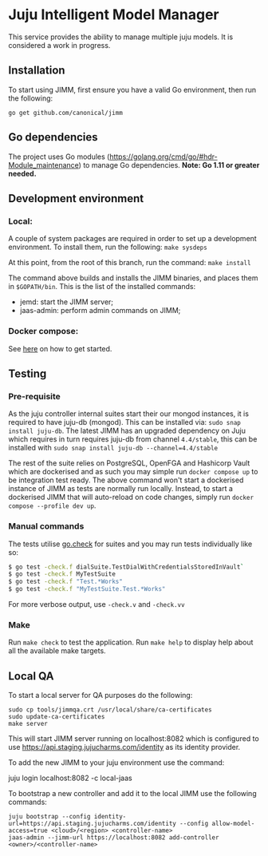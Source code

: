 # Juju Intelligent Model Manager

This service provides the ability to manage multiple juju models. It is
considered a work in progress.

## Installation

To start using JIMM, first ensure you have a valid Go environment,
then run the following:

    go get github.com/canonical/jimm

## Go dependencies

The project uses Go modules (https://golang.org/cmd/go/#hdr-Module_maintenance) to manage Go
dependencies. **Note: Go 1.11 or greater needed.**

## Development environment

### Local:
A couple of system packages are required in order to set up a development
environment. To install them, run the following:
`make sysdeps`

At this point, from the root of this branch, run the command:
`make install`

The command above builds and installs the JIMM binaries, and places
them in `$GOPATH/bin`. This is the list of the installed commands:

- jemd: start the JIMM server;
- jaas-admin: perform admin commands on JIMM;

### Docker compose:
See [here](./local/README.md) on how to get started.

## Testing

### Pre-requisite
As the juju controller internal suites start their our mongod instances, it is required to have juju-db (mongod).
This can be installed via: `sudo snap install juju-db`.
The latest JIMM has an upgraded dependency on Juju which requires in turn requires juju-db from channel `4.4/stable`,
 this can be installed with `sudo snap install juju-db --channel=4.4/stable`

The rest of the suite relies on PostgreSQL, OpenFGA and Hashicorp Vault which are dockerised
and as such you may simple run `docker compose up` to be integration test ready.
The above command won't start a dockerised instance of JIMM as tests are normally run locally. Instead, to start a 
dockerised JIMM that will auto-reload on code changes, simply run `docker compose --profile dev up`.

### Manual commands
The tests utilise [go.check](http://labix.org/gocheck) for suites and you may run tests individually like so: 
```bash
$ go test -check.f dialSuite.TestDialWithCredentialsStoredInVault`
$ go test -check.f MyTestSuite
$ go test -check.f "Test.*Works"
$ go test -check.f "MyTestSuite.Test.*Works"
```

For more verbose output, use `-check.v` and `-check.vv`


### Make
Run `make check` to test the application.
Run `make help` to display help about all the available make targets.

## Local QA

To start a local server for QA purposes do the following:

    sudo cp tools/jimmqa.crt /usr/local/share/ca-certificates
    sudo update-ca-certificates
    make server

This will start JIMM server running on localhost:8082 which is configured
to use https://api.staging.jujucharms.com/identity as its identity
provider.

To add the new JIMM to your juju environment use the command:

   juju login localhost:8082 -c local-jaas

To bootstrap a new controller and add it to the local JIMM use the
following commands:

    juju bootstrap --config identity-url=https://api.staging.jujucharms.com/identity --config allow-model-access=true <cloud>/<region> <controller-name>
    jaas-admin --jimm-url https://localhost:8082 add-controller <owner>/<controller-name>
